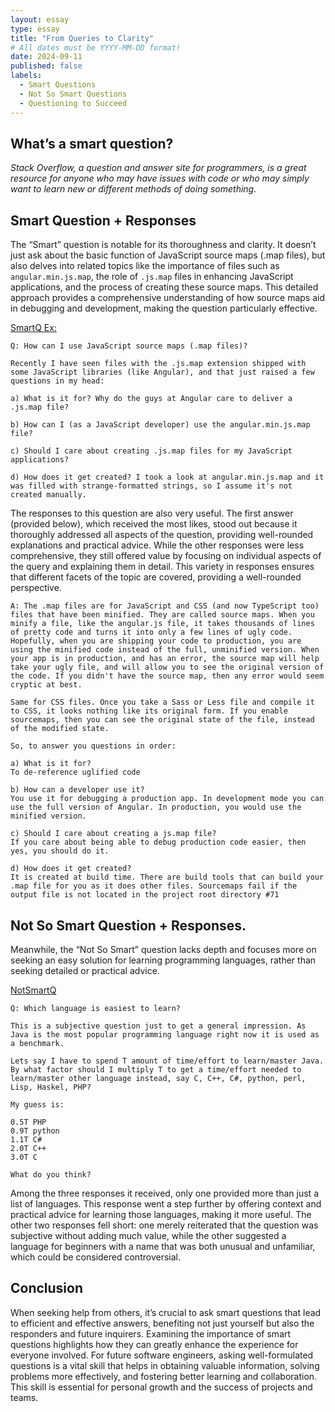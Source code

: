 ```yaml
---
layout: essay
type: essay
title: "From Queries to Clarity"
# All dates must be YYYY-MM-DD format!
date: 2024-09-11
published: false
labels:
  - Smart Questions
  - Not So Smart Questions
  - Questioning to Succeed 
---
```


## What’s a smart question?

*Stack Overflow, a question and answer site for programmers, is a great resource for anyone who may have issues with code or who may simply want to learn new or different methods of doing something.*

## Smart Question + Responses

The “Smart” question is notable for its thoroughness and clarity. It doesn’t just ask about the basic function of JavaScript source maps (.map files), but also delves into related topics like the importance of files such as `angular.min.js.map`, the role of `.js.map` files in enhancing JavaScript applications, and the process of creating these source maps. This detailed approach provides a comprehensive understanding of how source maps aid in debugging and development, making the question particularly effective. 


[SmartQ Ex:](https://stackoverflow.com/questions/21719562/how-can-i-use-javascript-source-maps-map-files)
```
Q: How can I use JavaScript source maps (.map files)?

Recently I have seen files with the .js.map extension shipped with some JavaScript libraries (like Angular), and that just raised a few questions in my head:

a) What is it for? Why do the guys at Angular care to deliver a .js.map file?

b) How can I (as a JavaScript developer) use the angular.min.js.map file?

c) Should I care about creating .js.map files for my JavaScript applications?

d) How does it get created? I took a look at angular.min.js.map and it was filled with strange-formatted strings, so I assume it's not created manually.

```
The responses to this question are also very useful. The first answer (provided below), which received the most likes, stood out because it thoroughly addressed all aspects of the question, providing well-rounded explanations and practical advice. While the other responses were less comprehensive, they still offered value by focusing on individual aspects of the query and explaining them in detail. This variety in responses ensures that different facets of the topic are covered, providing a well-rounded perspective.

```
A: The .map files are for JavaScript and CSS (and now TypeScript too) files that have been minified. They are called source maps. When you minify a file, like the angular.js file, it takes thousands of lines of pretty code and turns it into only a few lines of ugly code. Hopefully, when you are shipping your code to production, you are using the minified code instead of the full, unminified version. When your app is in production, and has an error, the source map will help take your ugly file, and will allow you to see the original version of the code. If you didn't have the source map, then any error would seem cryptic at best.

Same for CSS files. Once you take a Sass or Less file and compile it to CSS, it looks nothing like its original form. If you enable sourcemaps, then you can see the original state of the file, instead of the modified state.

So, to answer you questions in order:

a) What is it for?
To de-reference uglified code

b) How can a developer use it?
You use it for debugging a production app. In development mode you can use the full version of Angular. In production, you would use the minified version.

c) Should I care about creating a js.map file?
If you care about being able to debug production code easier, then yes, you should do it.

d) How does it get created?
It is created at build time. There are build tools that can build your .map file for you as it does other files. Sourcemaps fail if the output file is not located in the project root directory #71

```
 
## Not So Smart Question + Responses.

Meanwhile, the “Not So Smart” question lacks depth and focuses more on seeking an easy solution for learning programming languages, rather than seeking detailed or practical advice. 

[NotSmartQ](https://stackoverflow.com/questions/3514737/which-language-is-easiest-to-learn)
```
Q: Which language is easiest to learn?

This is a subjective question just to get a general impression. As Java is the most popular programming language right now it is used as a benchmark.

Lets say I have to spend T amount of time/effort to learn/master Java. By what factor should I multiply T to get a time/effort needed to learn/master other language instead, say C, C++, C#, python, perl, Lisp, Haskel, PHP?

My guess is:

0.5T PHP
0.9T python
1.1T C#
2.0T C++
3.0T C

What do you think?

```

Among the three responses it received, only one provided more than just a list of languages. This response went a step further by offering context and practical advice for learning those languages, making it more useful. The other two responses fell short: one merely reiterated that the question was subjective without adding much value, while the other suggested a language for beginners with a name that was both unusual and unfamiliar, which could be considered controversial.

## Conclusion

When seeking help from others, it’s crucial to ask smart questions that lead to efficient and effective answers, benefiting not just yourself but also the responders and future inquirers. Examining the importance of smart questions highlights how they can greatly enhance the experience for everyone involved. For future software engineers, asking well-formulated questions is a vital skill that helps in obtaining valuable information, solving problems more effectively, and fostering better learning and collaboration. This skill is essential for personal growth and the success of projects and teams.
